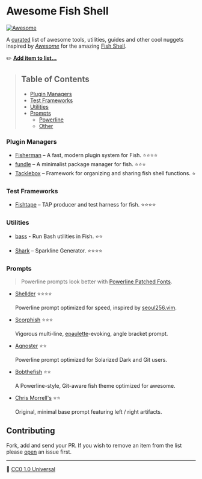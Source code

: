 # Awesome Fish Shell

[![Awesome][awesome-badge]][awesome-link]

A [curated](https://github.com/sindresorhus/awesome/blob/master/awesome.md#only-awesome-is-awesome) list of awesome tools, utilities, guides and other cool nuggets inspired by [_Awesome_](https://github.com/sindresorhus/awesome) for the amazing [Fish Shell][fish-shell].


:pencil2: [**Add item to list...**](https://github.com/bucaran/awesome-fish/fork)
> ## Table of Contents
> + [Plugin Managers](#plugin-managers)
> + [Test Frameworks](#test-frameworks)
> + [Utilities](#utilities)
> + [Prompts](#prompts)
>   + [Powerline](#powerline-prompts)
>   + [Other](#other-prompts)


### Plugin Managers

+ [Fisherman](https://github.com/fisherman/fisherman) – A fast, modern plugin system for Fish. :star::star::star::star: 
+ [fundle](https://github.com/tuvistavie/fundle) – A minimalist package manager for fish. :star::star::star:
+ [Tacklebox](https://github.com/justinmayer/tacklebox/) – Framework for organizing and sharing fish shell functions. :star:


### Test Frameworks

+ [Fishtape](https://github.com/fisherman/fishtape) – TAP producer and test harness for fish. :star::star::star::star:


### Utilities

+ [bass](https://github.com/edc/bass) - Run Bash utilities in Fish. :star::star:

+ [Shark](https://github.com/bucaran/shark) – Sparkline Generator. :star::star::star::star:


### Prompts

> Powerline prompts look better with [Powerline Patched Fonts](https://github.com/powerline/fonts).

+ [Shellder](https://github.com/simnalamburt/shellder) :star::star::star::star:
  
  Powerline prompt optimized for speed, inspired by [seoul256.vim](https://github.com/junegunn/seoul256.vim).

+ [Scorphish](https://github.com/oh-my-fish/theme-scorphish) :star::star::star:
  
  Vigorous multi-line, [epaulette](https://en.wikipedia.org/wiki/Epaulette)-evoking, angle bracket prompt.

+ [Agnoster](https://github.com/oh-my-fish/theme-agnoster) :star::star:

  Powerline prompt optimized for Solarized Dark and Git users.

+ [Bobthefish](https://github.com/oh-my-fish/theme-bobthefish) :star::star:

  A Powerline-style, Git-aware fish theme optimized for awesome.

+ [Chris Morrell's](https://github.com/oh-my-fish/theme-cmorrell.com) :star::star:
 
  Original, minimal base prompt featuring left / right artifacts.


## Contributing

Fork, add and send your PR. If you wish to remove an item from the list please [open][issues] an issue first.

<hr>

:tropical_fish: [CC0 1.0 Universal](LICENSE)


<!-- Other Links -->

[issues]: https://github.com/bucaran/awesome-fish/issues
[fish-shell]: https://github.com/fish-shell/fish-shell
[awesome-link]:https://github.com/sindresorhus/awesome
[awesome-badge]: https://cdn.rawgit.com/sindresorhus/awesome/d7305f38d29fed78fa85652e3a63e154dd8e8829/media/badge.svg
